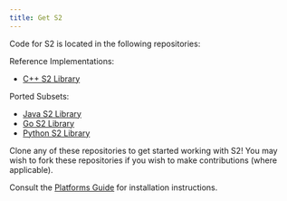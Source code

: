 ```yaml
---
title: Get S2
---
```


Code for S2 is located in the following repositories:

Reference Implementations:

* <a href="https://github.com/google/s2geometry" target="_blank">C++ S2 Library</a>

Ported Subsets:

*   <a href="https://github.com/google/s2-geometry-library-java" target="_blank">Java
    S2 Library</a>
*   <a href="https://github.com/golang/geo" target="_blank">Go S2 Library</a>
*   <a href="https://github.com/google/s2geometry/tree/master/src/python" target="_blank">Python
    S2 Library</a>

Clone any of these repositories to get started working with S2! You may wish
to fork these repositories if you wish to make contributions (where applicable).

Consult the [Platforms Guide](about/platforms) for installation instructions.
